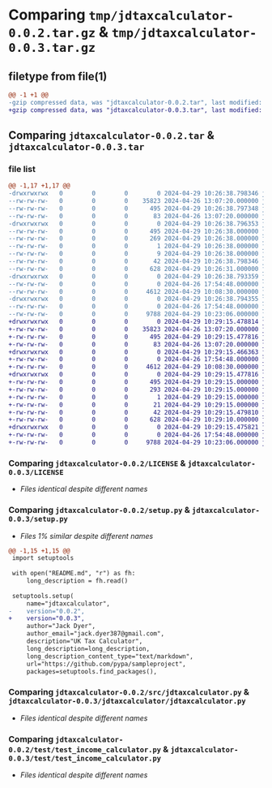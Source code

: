 # Comparing `tmp/jdtaxcalculator-0.0.2.tar.gz` & `tmp/jdtaxcalculator-0.0.3.tar.gz`

## filetype from file(1)

```diff
@@ -1 +1 @@
-gzip compressed data, was "jdtaxcalculator-0.0.2.tar", last modified: Mon Apr 29 10:26:38 2024, max compression
+gzip compressed data, was "jdtaxcalculator-0.0.3.tar", last modified: Mon Apr 29 10:29:15 2024, max compression
```

## Comparing `jdtaxcalculator-0.0.2.tar` & `jdtaxcalculator-0.0.3.tar`

### file list

```diff
@@ -1,17 +1,17 @@
-drwxrwxrwx   0        0        0        0 2024-04-29 10:26:38.798346 jdtaxcalculator-0.0.2/
--rw-rw-rw-   0        0        0    35823 2024-04-26 13:07:20.000000 jdtaxcalculator-0.0.2/LICENSE
--rw-rw-rw-   0        0        0      495 2024-04-29 10:26:38.797348 jdtaxcalculator-0.0.2/PKG-INFO
--rw-rw-rw-   0        0        0       83 2024-04-26 13:07:20.000000 jdtaxcalculator-0.0.2/README.md
-drwxrwxrwx   0        0        0        0 2024-04-29 10:26:38.796353 jdtaxcalculator-0.0.2/jdtaxcalculator.egg-info/
--rw-rw-rw-   0        0        0      495 2024-04-29 10:26:38.000000 jdtaxcalculator-0.0.2/jdtaxcalculator.egg-info/PKG-INFO
--rw-rw-rw-   0        0        0      269 2024-04-29 10:26:38.000000 jdtaxcalculator-0.0.2/jdtaxcalculator.egg-info/SOURCES.txt
--rw-rw-rw-   0        0        0        1 2024-04-29 10:26:38.000000 jdtaxcalculator-0.0.2/jdtaxcalculator.egg-info/dependency_links.txt
--rw-rw-rw-   0        0        0        9 2024-04-29 10:26:38.000000 jdtaxcalculator-0.0.2/jdtaxcalculator.egg-info/top_level.txt
--rw-rw-rw-   0        0        0       42 2024-04-29 10:26:38.798346 jdtaxcalculator-0.0.2/setup.cfg
--rw-rw-rw-   0        0        0      628 2024-04-29 10:26:31.000000 jdtaxcalculator-0.0.2/setup.py
-drwxrwxrwx   0        0        0        0 2024-04-29 10:26:38.793359 jdtaxcalculator-0.0.2/src/
--rw-rw-rw-   0        0        0        0 2024-04-26 17:54:48.000000 jdtaxcalculator-0.0.2/src/__init__.py
--rw-rw-rw-   0        0        0     4612 2024-04-29 10:08:30.000000 jdtaxcalculator-0.0.2/src/jdtaxcalculator.py
-drwxrwxrwx   0        0        0        0 2024-04-29 10:26:38.794355 jdtaxcalculator-0.0.2/test/
--rw-rw-rw-   0        0        0        0 2024-04-26 17:54:48.000000 jdtaxcalculator-0.0.2/test/__init__.py
--rw-rw-rw-   0        0        0     9788 2024-04-29 10:23:06.000000 jdtaxcalculator-0.0.2/test/test_income_calculator.py
+drwxrwxrwx   0        0        0        0 2024-04-29 10:29:15.478814 jdtaxcalculator-0.0.3/
+-rw-rw-rw-   0        0        0    35823 2024-04-26 13:07:20.000000 jdtaxcalculator-0.0.3/LICENSE
+-rw-rw-rw-   0        0        0      495 2024-04-29 10:29:15.477816 jdtaxcalculator-0.0.3/PKG-INFO
+-rw-rw-rw-   0        0        0       83 2024-04-26 13:07:20.000000 jdtaxcalculator-0.0.3/README.md
+drwxrwxrwx   0        0        0        0 2024-04-29 10:29:15.466363 jdtaxcalculator-0.0.3/jdtaxcalculator/
+-rw-rw-rw-   0        0        0        0 2024-04-26 17:54:48.000000 jdtaxcalculator-0.0.3/jdtaxcalculator/__init__.py
+-rw-rw-rw-   0        0        0     4612 2024-04-29 10:08:30.000000 jdtaxcalculator-0.0.3/jdtaxcalculator/jdtaxcalculator.py
+drwxrwxrwx   0        0        0        0 2024-04-29 10:29:15.477816 jdtaxcalculator-0.0.3/jdtaxcalculator.egg-info/
+-rw-rw-rw-   0        0        0      495 2024-04-29 10:29:15.000000 jdtaxcalculator-0.0.3/jdtaxcalculator.egg-info/PKG-INFO
+-rw-rw-rw-   0        0        0      293 2024-04-29 10:29:15.000000 jdtaxcalculator-0.0.3/jdtaxcalculator.egg-info/SOURCES.txt
+-rw-rw-rw-   0        0        0        1 2024-04-29 10:29:15.000000 jdtaxcalculator-0.0.3/jdtaxcalculator.egg-info/dependency_links.txt
+-rw-rw-rw-   0        0        0       21 2024-04-29 10:29:15.000000 jdtaxcalculator-0.0.3/jdtaxcalculator.egg-info/top_level.txt
+-rw-rw-rw-   0        0        0       42 2024-04-29 10:29:15.479810 jdtaxcalculator-0.0.3/setup.cfg
+-rw-rw-rw-   0        0        0      628 2024-04-29 10:29:10.000000 jdtaxcalculator-0.0.3/setup.py
+drwxrwxrwx   0        0        0        0 2024-04-29 10:29:15.475821 jdtaxcalculator-0.0.3/test/
+-rw-rw-rw-   0        0        0        0 2024-04-26 17:54:48.000000 jdtaxcalculator-0.0.3/test/__init__.py
+-rw-rw-rw-   0        0        0     9788 2024-04-29 10:23:06.000000 jdtaxcalculator-0.0.3/test/test_income_calculator.py
```

### Comparing `jdtaxcalculator-0.0.2/LICENSE` & `jdtaxcalculator-0.0.3/LICENSE`

 * *Files identical despite different names*

### Comparing `jdtaxcalculator-0.0.2/setup.py` & `jdtaxcalculator-0.0.3/setup.py`

 * *Files 1% similar despite different names*

```diff
@@ -1,15 +1,15 @@
 import setuptools
 
 with open("README.md", "r") as fh:
     long_description = fh.read()
 
 setuptools.setup(
     name="jdtaxcalculator",
-    version="0.0.2",
+    version="0.0.3",
     author="Jack Dyer",
     author_email="jack.dyer387@gmail.com",
     description="UK Tax Calculator",
     long_description=long_description,
     long_description_content_type="text/markdown",
     url="https://github.com/pypa/sampleproject",
     packages=setuptools.find_packages(),
```

### Comparing `jdtaxcalculator-0.0.2/src/jdtaxcalculator.py` & `jdtaxcalculator-0.0.3/jdtaxcalculator/jdtaxcalculator.py`

 * *Files identical despite different names*

### Comparing `jdtaxcalculator-0.0.2/test/test_income_calculator.py` & `jdtaxcalculator-0.0.3/test/test_income_calculator.py`

 * *Files identical despite different names*

